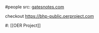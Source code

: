#people 
src: [gatesnotes.com](gatesnotes.com/)

checkout https://bhp-public.oerproject.com

#: [[OER Project]] 